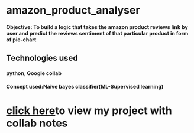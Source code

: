 # amazon_product_analyser
<h4>Objective: To build a logic that takes the amazon product reviews link by user and predict the reviews sentiment of that particular product in form of pie-chart </h4>

<h2>Technologies used</h2>
<h4>python, Google collab</h4>
<h4>Concept used:Naive bayes classifier(ML-Supervised learning)<h4>

<h1> <a href="https://github.com/asaikiran1999/amazon_product_analyser/blob/main/amazon_product_analyzer.ipynb">click here</a>to view my project with collab notes</h1>

